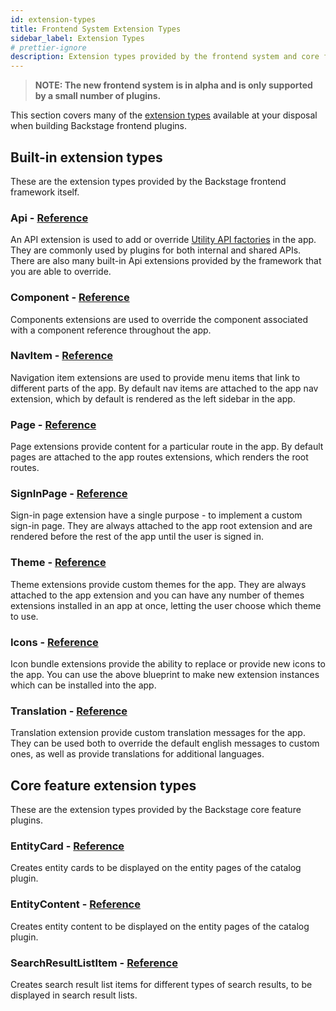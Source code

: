 ```yaml
---
id: extension-types
title: Frontend System Extension Types
sidebar_label: Extension Types
# prettier-ignore
description: Extension types provided by the frontend system and core features
---
```


> **NOTE: The new frontend system is in alpha and is only supported by a small number of plugins.**

This section covers many of the [extension types](../architecture/03-extensions.md#extension-creators) available at your disposal when building Backstage frontend plugins.

## Built-in extension types

These are the extension types provided by the Backstage frontend framework itself.

### Api - [Reference](../../reference/frontend-plugin-api.createapiextension.md)

An API extension is used to add or override [Utility API factories](../utility-apis/01-index.md) in the app. They are commonly used by plugins for both internal and shared APIs. There are also many built-in Api extensions provided by the framework that you are able to override.

### Component - [Reference](../../reference/frontend-plugin-api.createcomponentextension.md)

Components extensions are used to override the component associated with a component reference throughout the app.

### NavItem - [Reference](../../reference/frontend-plugin-api.createnavitemextension.md)

Navigation item extensions are used to provide menu items that link to different parts of the app. By default nav items are attached to the app nav extension, which by default is rendered as the left sidebar in the app.

### Page - [Reference](../../reference/frontend-plugin-api.createpageextension.md)

Page extensions provide content for a particular route in the app. By default pages are attached to the app routes extensions, which renders the root routes.

### SignInPage - [Reference](../../reference/frontend-plugin-api.createsigninpageextension.md)

Sign-in page extension have a single purpose - to implement a custom sign-in page. They are always attached to the app root extension and are rendered before the rest of the app until the user is signed in.

### Theme - [Reference](../../reference/frontend-plugin-api.createthemeextension.md)

Theme extensions provide custom themes for the app. They are always attached to the app extension and you can have any number of themes extensions installed in an app at once, letting the user choose which theme to use.

### Icons - [Reference](../../reference/frontend-plugin-api.iconbundleblueprint.md)

Icon bundle extensions provide the ability to replace or provide new icons to the app. You can use the above blueprint to make new extension instances which can be installed into the app.

### Translation - [Reference](../../reference/frontend-plugin-api.createtranslationextension.md)

Translation extension provide custom translation messages for the app. They can be used both to override the default english messages to custom ones, as well as provide translations for additional languages.

## Core feature extension types

These are the extension types provided by the Backstage core feature plugins.

### EntityCard - [Reference](https://github.com/backstage/backstage/blob/master/plugins/catalog-react/api-report-alpha.md)

Creates entity cards to be displayed on the entity pages of the catalog plugin.

### EntityContent - [Reference](https://github.com/backstage/backstage/blob/master/plugins/catalog-react/api-report-alpha.md)

Creates entity content to be displayed on the entity pages of the catalog plugin.

### SearchResultListItem - [Reference](https://github.com/backstage/backstage/blob/master/plugins/search-react/api-report-alpha.md)

Creates search result list items for different types of search results, to be displayed in search result lists.
